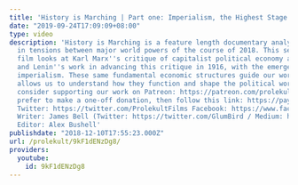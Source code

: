 ```yaml
---
title: 'History is Marching | Part one: Imperialism, the Highest Stage of Capitalism'
date: "2019-09-24T17:09:09+08:00"
type: video
description: 'History is Marching is a feature length documentary analyzing the rise
  in tensions between major world powers of the course of 2018. This section of the
  film looks at Karl Marx''s critique of capitalist political economy and crisis,
  and Lenin''s work in advancing this critique in 1916, with the emergence of capitalist
  imperialism. These same fundamental economic structures guide our world today. Marxism
  allows us to understand how they function and shape the political world. Please
  consider supporting our work on Patreon: https://patreon.com/prolekult If you would
  prefer to make a one-off donation, then follow this link: https://paypal.me/jrbml
  Twitter: https://twitter.com/ProlekultFilms Facebook: https://www.facebook.com/prolekultfilms
  Writer: James Bell (Twitter: https://twitter.com/GlumBird / Medium: https://medium.com/@jrbml.public)
  Editor: Alex Bushell'
publishdate: "2018-12-10T17:55:23.000Z"
url: /prolekult/9kF1dENzDg8/
providers:
  youtube:
    id: 9kF1dENzDg8
---
```

